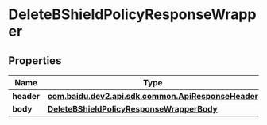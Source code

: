 

# DeleteBShieldPolicyResponseWrapper


## Properties

Name | Type | Description | Notes
------------ | ------------- | ------------- | -------------
**header** | [**com.baidu.dev2.api.sdk.common.ApiResponseHeader**](com.baidu.dev2.api.sdk.common.ApiResponseHeader.md) |  |  [optional]
**body** | [**DeleteBShieldPolicyResponseWrapperBody**](DeleteBShieldPolicyResponseWrapperBody.md) |  |  [optional]



